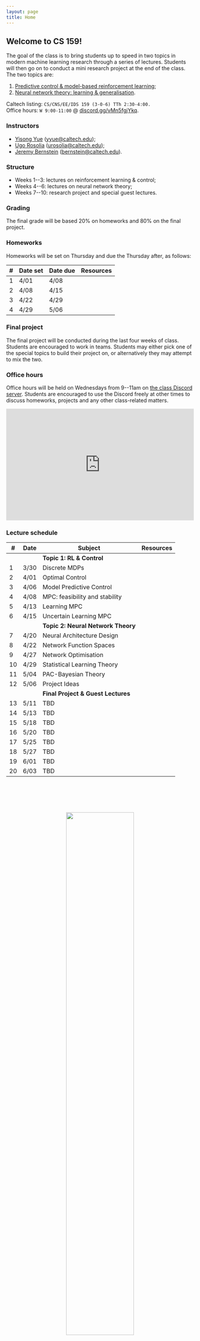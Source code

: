 ```yaml
---
layout: page
title: Home
---
```


## Welcome to CS 159!

The goal of the class is to bring students up to speed in two topics in modern machine learning research through a series of lectures. Students will then go on to conduct a mini research project at the end of the class. The two topics are:

1. [Predictive control & model-based reinforcement learning](/control);
2. [Neural network theory: learning & generalisation](/learning).

Caltech listing: `CS/CNS/EE/IDS 159
(3-0-6)	TTh 2:30-4:00.`<br>
Office hours: `W 9:00-11:00` @ [discord.gg/vMn5fgjYkq](https://discord.gg/vMn5fgjYkq).

### Instructors

- [Yisong Yue](http://yisongyue.com/) ([yyue@caltech.edu](mailto:yyue@caltech.edu));
- [Ugo Rosolia](https://urosolia.github.io/) ([urosolia@caltech.edu](mailito:urosolia@caltech.edu));
- [Jeremy Bernstein](https://jeremybernste.in/) ([bernstein@caltech.edu](mailto:bernstein@caltech.edu)).

### Structure

- Weeks 1--3: lectures on reinforcement learning & control;
- Weeks 4--6: lectures on neural network theory;
- Weeks 7--10: research project and special guest lectures.

### Grading

The final grade will be based 20% on homeworks and 80% on the final project.

### Homeworks

Homeworks will be set on Thursday and due the Thursday after, as follows:

| #    | Date set        | Date due	  	  | Resources              |
| ----------- | --------------- | --------------- | ---------------------- |
| 1  | 4/01     | 4/08    |  |
| 2  | 4/08     | 4/15    |  |
| 3  | 4/22     | 4/29    |  |
| 4  | 4/29     | 5/06    |  |

### Final project

The final project will be conducted during the last four weeks of class. Students are encouraged to work in teams. Students may either pick one of the special topics to build their project on, or alternatively they may attempt to mix the two.

### Office hours

Office hours will be held on Wednesdays from 9--11am on [the class Discord server](https://discord.gg/vMn5fgjYkq). Students are encouraged to use the Discord freely at other times to discuss homeworks, projects and any other class-related matters.

<center><iframe src="https://discord.com/widget?id=820692257828110386&theme=dark" style="width:100%; height:300px" allowtransparency="true" frameborder="0" sandbox="allow-popups allow-popups-to-escape-sandbox allow-same-origin allow-scripts"></iframe></center>

### Lecture schedule

| #  | Date      | Subject	  	  	  	  	  	        | Resources              |
| -- | --------- | -------------------------------------- | ---------------------- |
|    |           | **Topic 1: RL & Control**              |  |
| 1  | 3/30      | Discrete MDPs        	    	      |  |
| 2  | 4/01      | Optimal Control       	              |  |
| 3  | 4/06      | Model Predictive Control               |  |
| 4  | 4/08      | MPC: feasibility and stability         |  |
| 5  | 4/13      | Learning MPC 				          |  |
| 6  | 4/15      | Uncertain Learning MPC    	          |  |
|    |           | **Topic 2: Neural Network Theory**     |  |
| 7  | 4/20      | Neural Architecture Design	          |  |
| 8  | 4/22      | Network Function Spaces	              |  |
| 9  | 4/27      | Network Optimisation	                  |  |
| 10 | 4/29      | Statistical Learning Theory	          |  |
| 11 | 5/04      | PAC-Bayesian Theory                    |  |
| 12 | 5/06      | Project Ideas                          |  |
|    |           | **Final Project & Guest Lectures**     |  |
| 13 | 5/11      | TBD	            				      |  |
| 14 | 5/13      | TBD	            				      |  |
| 15 | 5/18      | TBD	            				      |  |
| 16 | 5/20      | TBD	            				      |  |
| 17 | 5/25      | TBD	            				      |  |
| 18 | 5/27      | TBD	            				      |  |
| 19 | 6/01      | TBD	            				      |  |
| 20 | 6/03      | TBD	            				      |  |

<center><img src="../images/robot.png" style="width:60%; padding-top: 80px"></center>